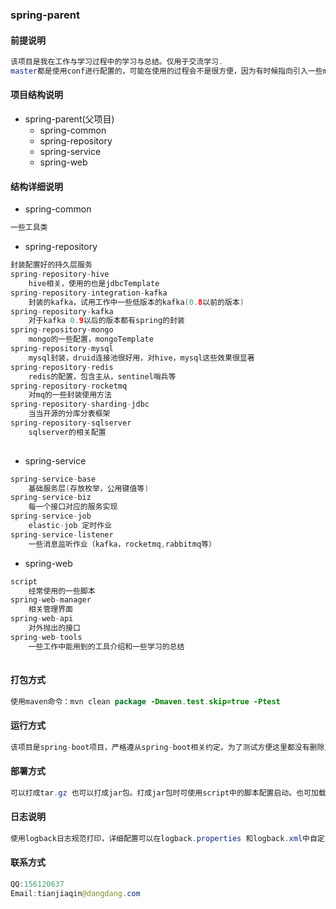 ### spring-parent
#### 前提说明
```java
该项目是我在工作与学习过程中的学习与总结。仅用于交流学习.
master都是使用conf进行配置的，可能在使用的过程会不是很方便，因为有时候指向引入一些model，并不想引入一些配置，所以使用xml进行配置还是有很大好处的。等有时间我会在分支上增加一版使用xml进行配置的版本。
```
#### 项目结构说明
- spring-parent(父项目)
    - spring-common
    - spring-repository
    - spring-service
    - spring-web
    
#### 结构详细说明
- spring-common
```java
一些工具类
```
- spring-repository
```java
封装配置好的持久层服务
spring-repository-hive
    hive相关，使用的也是jdbcTemplate
spring-repository-integration-kafka
    封装的kafka，试用工作中一些低版本的kafka(0.8以前的版本)
spring-repository-kafka
    对于kafka 0.9以后的版本都有spring的封装
spring-repository-mongo
    mongo的一些配置，mongoTemplate 
spring-repository-mysql
    mysql封装，druid连接池很好用，对hive，mysql这些效果很显著
spring-repository-redis
    redis的配置，包含主从，sentinel哨兵等
spring-repository-rocketmq
    对mq的一些封装使用方法
spring-repository-sharding-jdbc
    当当开源的分库分表框架
spring-repository-sqlserver
    sqlserver的相关配置
    
```
- spring-service
```java
spring-service-base
    基础服务层(存放枚举，公用键值等)
spring-service-biz
    每一个接口对应的服务实现
spring-service-job
    elastic-job 定时作业
spring-service-listener
    一些消息监听作业（kafka，rocketmq,rabbitmq等）            
```

- spring-web
```java
script
    经常使用的一些脚本
spring-web-manager
    相关管理界面
spring-web-api
    对外抛出的接口  
spring-web-tools
    一些工作中能用到的工具介绍和一些学习的总结   
    
```
#### 打包方式
```java
使用maven命令：mvn clean package -Dmaven.test.skip=true -Ptest
```

#### 运行方式
```java
该项目是spring-boot项目，严格遵从spring-boot相关约定。为了测试方便这里都没有删除主类 XXXApplication，在相互引用的时候可能会出现无法注入Bean的问题，只需将引入包的XXXApplication删除即可，这也是springboot自动扫描XXXApplication下包的原因。
```
#### 部署方式
```java
可以打成tar.gz 也可以打成jar包。打成jar包时可使用script中的脚本配置启动。也可加载外部配置properties文件。个人建议打成tar包。tar包的虚拟机配置可以在项目下的  项目名/bin/properties/* 修改 。启动脚本在 /项目名/bin/*
```
#### 日志说明
```java
使用logback日志规范打印，详细配置可以在logback.properties 和logback.xml中自定义
```
#### 联系方式
```java
QQ:156120637
Email:tianjiaqin@dangdang.com
```    